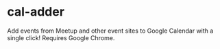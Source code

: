 cal-adder
=========

Add events from Meetup and other event sites to Google Calendar with a single click!  Requires Google Chrome.